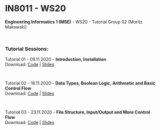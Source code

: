 # IN8011 - WS20

**Engineering Informatics 1 (MSE)** - WS20 - Tutorial Group 02 (Moritz Makowski)

<br/>

### Tutorial Sessions:

Tutorial 01 - 09.11.2020 - **Introduction, Installation** <br/>
Download:
[Code](https://gitlab.lrz.de/ge69zeh/IN8011-WS20/-/archive/main/IN8011-WS20-main.zip?path=tutorial-01) | 
[Slides](https://gitlab.lrz.de/ge69zeh/IN8011-WS20/-/raw/main/slides/IN8011-T01-moritz-makowski.pdf?inline=false)

<br/>

Tutorial 02 - 16.11.2020 - **Data Types, Boolean Logic, Arithmetic and Basic Control Flow** <br/>
Download:
[Code](https://gitlab.lrz.de/ge69zeh/IN8011-WS20/-/archive/main/IN8011-WS20-main.zip?path=tutorial-02) |
[Slides](https://gitlab.lrz.de/ge69zeh/IN8011-WS20/-/raw/main/slides/IN8011-T02-moritz-makowski.pdf?inline=false)

<br/>

Tutorial 03 - 23.11.2020 - **File Structure, Input/Output and More Control Flow** <br/>
Download:
[Code](https://gitlab.lrz.de/ge69zeh/IN8011-WS20/-/archive/main/IN8011-WS20-main.zip?path=tutorial-03) | 
[Slides](https://gitlab.lrz.de/ge69zeh/IN8011-WS20/-/raw/main/slides/IN8011-T03-moritz-makowski.pdf?inline=false)
